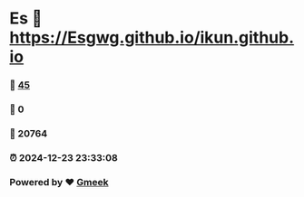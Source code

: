 # Es :link: https://Esgwg.github.io/ikun.github.io 
### :page_facing_up: [45](https://Esgwg.github.io/ikun.github.io/tag.html) 
### :speech_balloon: 0 
### :hibiscus: 20764 
### :alarm_clock: 2024-12-23 23:33:08 
### Powered by :heart: [Gmeek](https://github.com/Meekdai/Gmeek)
